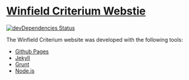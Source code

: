 # [Winfield Criterium Webstie](https://www.winfieldcriterium.com/)
[![devDependencies Status](https://david-dm.org/winfieldcriterium/winfieldcriterium.github.io/dev-status.svg)](https://david-dm.org/winfieldcriterium/winfieldcriterium.github.io?type=dev)

The Winfield Criterium website was developed with the following tools:
- [Github Pages](https://pages.github.com/)
- [Jekyll](http://jekyllrb.com/)
- [Grunt](http://gruntjs.com/)
- [Node.js](http://nodejs.org/)
